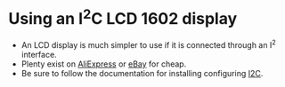 # Using an I<sup>2</sup>C LCD 1602 display

* An LCD display is much simpler to use if it is connected through an I<sup>2</sup> interface.
* Plenty exist on [AliExpress](https://www.aliexpress.com/wholesale?SearchText=I2c+1602+lcd) or [eBay](https://www.ebay.com/sch/i.html?&_nkw=i2c+lcd) for cheap.
* Be sure to follow the documentation for installing configuring [I2C](https://github.com/herereadthis/lutra/blob/master/docs/i2c.md). 
